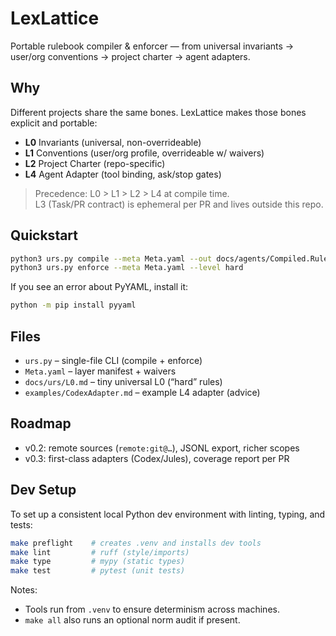 # LexLattice
Portable rulebook compiler & enforcer — from universal invariants → user/org conventions → project charter → agent adapters.

## Why
Different projects share the same bones. LexLattice makes those bones explicit and portable:
- **L0** Invariants (universal, non-overrideable)
- **L1** Conventions (user/org profile, overrideable w/ waivers)
- **L2** Project Charter (repo-specific)
- **L4** Agent Adapter (tool binding, ask/stop gates)

> Precedence: L0 > L1 > L2 > L4 at compile time.  
> L3 (Task/PR contract) is ephemeral per PR and lives outside this repo.

## Quickstart
```bash
python3 urs.py compile --meta Meta.yaml --out docs/agents/Compiled.Rulebook.md
python3 urs.py enforce --meta Meta.yaml --level hard
```

If you see an error about PyYAML, install it:

```bash
python -m pip install pyyaml
```

## Files

* `urs.py` – single-file CLI (compile + enforce)
* `Meta.yaml` – layer manifest + waivers
* `docs/urs/L0.md` – tiny universal L0 (“hard” rules)
* `examples/CodexAdapter.md` – example L4 adapter (advice)

## Roadmap

* v0.2: remote sources (`remote:git@…`), JSONL export, richer scopes
* v0.3: first-class adapters (Codex/Jules), coverage report per PR

## Dev Setup

To set up a consistent local Python dev environment with linting, typing, and tests:

```bash
make preflight    # creates .venv and installs dev tools
make lint         # ruff (style/imports)
make type         # mypy (static types)
make test         # pytest (unit tests)
```

Notes:
- Tools run from `.venv` to ensure determinism across machines.
- `make all` also runs an optional norm audit if present.
